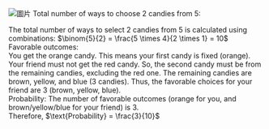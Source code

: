 ![圖片](https://github.com/user-attachments/assets/45aa6b20-b9ee-4991-9a0d-6c26ae21fe6f)
Total number of ways to choose 2 candies from 5:

The total number of ways to select 2 candies from 5 is calculated using combinations:
$\binom{5}{2} = \frac{5 \times 4}{2 \times 1} = 10$\
Favorable outcomes:\
You get the orange candy. This means your first candy is fixed (orange).
Your friend must not get the red candy. So, the second candy must be from the remaining candies, excluding the red one. The remaining candies are brown, yellow, and blue (3 candies).
Thus, the favorable choices for your friend are 3 (brown, yellow, blue).\
Probability:
The number of favorable outcomes (orange for you, and brown/yellow/blue for your friend) is 3.\
Therefore, $\text{Probability} = \frac{3}{10}$

